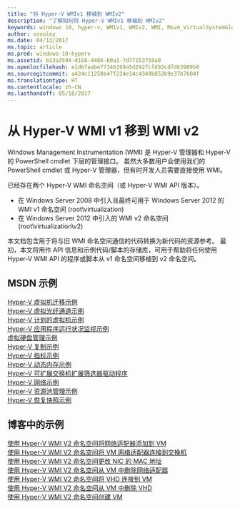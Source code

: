 ```yaml
---
title: "将 Hyper-V WMIv1 移植到 WMIv2"
description: "了解如何将 Hyper-V WMIv1 移植到 WMIv2"
keywords: windows 10, hyper-v, WMIv1, WMIv2, WMI, Msvm_VirtualSystemGlobalSettingData, root\virtualization
author: scooley
ms.date: 04/13/2017
ms.topic: article
ms.prod: windows-10-hyperv
ms.assetid: b13a3594-d168-448b-b0a1-7d77153759a8
ms.openlocfilehash: e2d6faabe77346199a5d292fcfd92cdfd63909b8
ms.sourcegitcommit: a424c11258e47f224e14c4349b852b9e37b7604f
ms.translationtype: HT
ms.contentlocale: zh-CN
ms.lasthandoff: 05/10/2017
---
```

# <a name="move-from-hyper-v-wmi-v1-to-wmi-v2"></a>从 Hyper-V WMI v1 移到 WMI v2

Windows Management Instrumentation (WMI) 是 Hyper-V 管理器和 Hyper-V 的 PowerShell cmdlet 下层的管理接口。  虽然大多数用户会使用我们的 PowerShell cmdlet 或 Hyper-V 管理器，但有时开发人员需要直接使用 WMI。  

已经存在两个 Hyper-V WMI 命名空间（或 Hyper-V WMI API 版本）。
* 在 Windows Server 2008 中引入且最终可用于 Windows Server 2012 的 WMI v1 命名空间 (root\virtualization)
* 在 Windows Server 2012 中引入的 WMI v2 命名空间 (root\virtualization\v2)

本文档包含用于将与旧 WMI 命名空间通信的代码转换为新代码的资源参考。  最初，本文将用作 API 信息和示例代码/脚本的存储库，可用于帮助将任何使用 Hyper-V WMI API 的程序或脚本从 v1 命名空间移植到 v2 命名空间。

## <a name="msdn-samples"></a>MSDN 示例

[Hyper-V 虚拟机迁移示例](http://code.msdn.microsoft.com/windowsdesktop/Hyper-V-virtual-machine-aef356ee)  
[Hyper-V 虚拟光纤通道示例](http://code.msdn.microsoft.com/windowsdesktop/Hyper-V-virtual-Fiber-35d27dcd)  
[Hyper-V 计划的虚拟机示例](http://code.msdn.microsoft.com/windowsdesktop/Hyper-V-planned-virtual-8c7b7499)  
[Hyper-V 应用程序运行状况监视示例](http://code.msdn.microsoft.com/windowsdesktop/Hyper-V-application-health-dc0294f2)  
[虚拟硬盘管理示例](http://code.msdn.microsoft.com/windowsdesktop/Virtual-hard-disk-03108ed3)  
[Hyper-V 复制示例](http://code.msdn.microsoft.com/windowsdesktop/Hyper-V-replication-sample-d2558867)  
[Hyper-V 指标示例](http://code.msdn.microsoft.com/windowsdesktop/Hyper-V-metrics-sample-2dab2cb1)  
[Hyper-V 动态内存示例](http://code.msdn.microsoft.com/windowsdesktop/Hyper-V-dynamic-memory-9b0b1d05)  
[Hyper-V 可扩展交换机扩展筛选器驱动程序](http://code.msdn.microsoft.com/windowsdesktop/Hyper-V-Extensible-Virtual-e4b31fbb)  
[Hyper-V 网络示例](http://code.msdn.microsoft.com/windowsdesktop/Hyper-V-networking-sample-7c47e6f5)  
[Hyper-V 资源池管理示例](http://code.msdn.microsoft.com/windowsdesktop/Hyper-V-resource-pool-df906d95)  
[Hyper-V 恢复快照示例](http://code.msdn.microsoft.com/windowsdesktop/Hyper-V-recovery-snapshot-ea72320c)  

## <a name="samples-from-blogs"></a>博客中的示例

[使用 Hyper-V WMI V2 命名空间将网络适配器添加到 VM](http://blogs.msdn.com/b/taylorb/archive/2013/07/15/adding-a-network-adapter-to-a-vm-using-the-hyper-v-wmi-v2-namespace.aspx)  
[使用 Hyper-V WMI V2 命名空间将 VM 网络适配器连接到交换机](http://blogs.msdn.com/b/taylorb/archive/2013/07/15/connecting-a-vm-network-adapter-to-a-switch-using-the-hyper-v-wmi-v2-namespace.aspx)  
[使用 Hyper-V WMI V2 命名空间更改 NIC 的 MAC 地址](http://blogs.msdn.com/b/taylorb/archive/2013/08/12/changing-the-mac-address-of-nic-using-the-hyper-v-wmi-v2-namespace.aspx)  
[使用 Hyper-V WMI V2 命名空间从 VM 中删除网络适配器](http://blogs.msdn.com/b/taylorb/archive/2013/08/12/removing-a-network-adapter-to-a-vm-using-the-hyper-v-wmi-v2-namespace.aspx)  
[使用 Hyper-V WMI V2 命名空间将 VHD 连接到 VM](http://blogs.msdn.com/b/taylorb/archive/2013/08/12/attaching-a-vhd-to-a-vm-using-the-hyper-v-wmi-v2-namespace.aspx)  
[使用 Hyper-V WMI V2 命名空间从 VM 中删除 VHD](http://blogs.msdn.com/b/taylorb/archive/2013/08/12/removing-a-vhd-from-a-vm-using-the-hyper-v-wmi-v2-namespace.aspx)  
[使用 Hyper-V WMI V2 命名空间创建 VM](http://blogs.msdn.com/b/virtual_pc_guy/archive/2013/06/20/creating-a-virtual-machine-with-wmi-v2.aspx)

